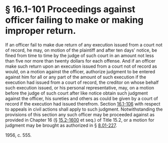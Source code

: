 # § 16.1-101 Proceedings against officer failing to make or making improper return.

<p>If an officer fail to make due return of any execution issued from a court not of record, he may, on motion of the plaintiff and after ten days' notice, be fined from time to time by the judge of such court in an amount not less than five nor more than twenty dollars for each offense. And if an officer make such return upon an execution issued from a court not of record as would, on a motion against the officer, authorize judgment to be entered against him for all or any part of the amount of such execution if the execution had issued from a court of record, the creditor on whose behalf such execution issued, or his personal representative, may, on a motion before the judge of such court after like notice obtain such judgment against the officer, his sureties and others as could be given by a court of record if the execution had issued therefrom. Section <a href='http://law.lis.virginia.gov/vacode/16.1-106/'>16.1-106</a> with respect to appeals in civil actions shall apply to such judgment. Notwithstanding the provisions of this section any such officer may be proceeded against as provided in Chapter 16 (§ <a href='http://law.lis.virginia.gov/vacode/15.2-1600/'>15.2-1600</a> et seq.) of Title 15.2, or a motion for judgment may be brought as authorized in § <a href='http://law.lis.virginia.gov/vacode/8.01-227/'>8.01-227</a>.</p><p>1956, c. 555.</p>